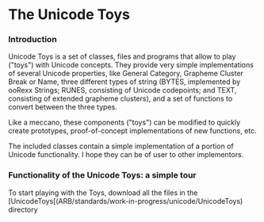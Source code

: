 # The Unicode Toys

### Introduction

Unicode Toys is a set of classes, files and programs that allow to play ("toys") with Unicode concepts. 
They provide very simple implementations of several Unicode properties, like General Category, Grapheme Cluster Break or Name, 
three different types of string (BYTES, implemented by ooRexx Strings; RUNES, consisting of Unicode codepoints; and TEXT, consisting of extended grapheme clusters),
and a set of functions to convert between the three types.

Like a meccano, these components ("toys") can be modified to quickly create prototypes, proof-of-concept implementations of new functions, etc.

The included classes contain a simple implementation of a portion of Unicode functionality. I hope they can be of user to other implementors.

### Functionality of the Unicode Toys: a simple tour

To start playing with the Toys, download all the files in the [UnicodeToys[(ARB/standards/work-in-progress/unicode/UnicodeToys) directory
